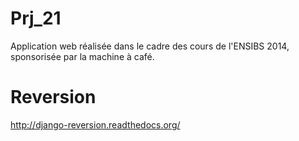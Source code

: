 Prj_21
======

Application web réalisée dans le cadre des cours de l'ENSIBS 2014, sponsorisée par la machine à café.


Reversion
=========
http://django-reversion.readthedocs.org/